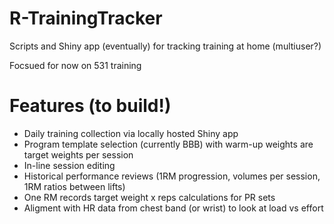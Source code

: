 # R-TrainingTracker
Scripts and Shiny app (eventually) for tracking training at home (multiuser?)

Focsued for now on 531 training

# Features (to build!)

* Daily training collection via locally hosted Shiny app
* Program template selection (currently BBB) with warm-up weights are target weights per session
* In-line session editing
* Historical performance reviews (1RM progression, volumes per session, 1RM ratios between lifts)
* One RM records target weight x reps calculations for PR sets
* Aligment with HR data from chest band (or wrist) to look at load vs effort
